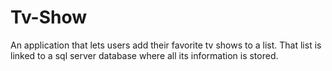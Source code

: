 # Tv-Show
An application that lets users add their favorite tv shows to a list. That list is linked to a sql server database where all its information is stored.
